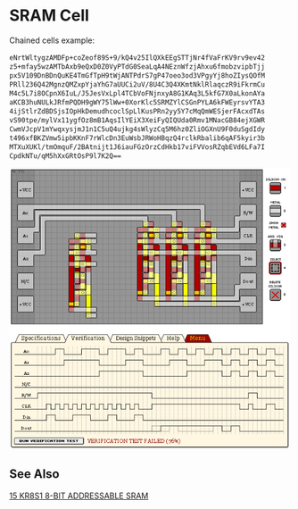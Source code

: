 # SRAM Cell

Chained cells example:

```
eNrtWltygzAMDFp+coZeof89S+9/kQ4v25IlQXkEEgSTTjNr4fVaFrKV9rv9ev42
z5+mfay5wzAMTbAxb9eQxD0Z0VyPTdG0SeaLqA4NEznWfzjAhxu6fmobzvipbTjj
px5V109DnBDnQuKE4TmGfTpH9tWjANTPdrS7gP47oeo3od3VPgyYj8hoZIysQOfM
PRll236Q42MgnzQMZxpYjaYhG7aUUCi2uV/8U4C3Q4XKmtNklRlaqczR9iFkrmCu
M4c5L7i8OCpnX6IuL/J5JesVxLpl4TCbVoFNjnxyA8G1KAq3L5kfG7X0aLkonAYa
aKCB3huNULkJRfmPQDH9gWY75lWw+0XorKlc5SRMZYlCSGnPYLA6kFWEyrsvYTA3
4ijStlrZdBDSjsIOpHkDemudhcoclSpLlKusPRn2yy5Y7cMqQmWESjerFAcxdTAs
vS90tpe/mylVx11ygfOz8mB1AqsIlYEiX3XeiFyQIQUda0Rmv1MNacGB84ejXGWR
CwmVJcpV1mYwqxysjmJ1n1C5uQ4ujkg4sWlyzCq5M6hz0ZliOGXnU9F0duSgdIdy
t496xfBKZVmw5ipbKKnF7rWlcDn3EuWsbJRWoHBqzQ4rclkRbalib6qAF5kyir3b
MTXuXUKl/tmOmquF/2BAtnijt1J6iauFGzOrzCdHkb17viFVVosRZqbEVd6LFa7I
CpdkNTu/qM5hXxGRtOsP9l7K2Q==
```

![SRAM Cell](./assets/sram.png)

## See Also

[15 KR8S1 8-BIT ADDRESSABLE SRAM](/levels/15%20KR8S1%208-BIT%20ADDRESSABLE%20SRAM.md)

